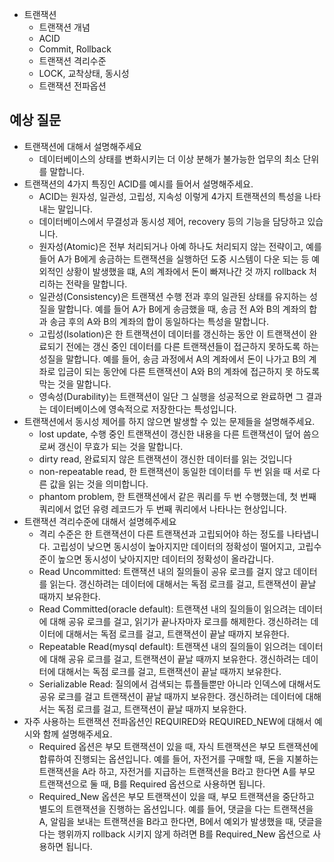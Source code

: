 - 트랜잭션
  - 트랜잭션 개념
  - ACID
  - Commit, Rollback
  - 트랜잭션 격리수준
  - LOCK, 교착상태, 동시성
  - 트랜잭션 전파옵션

## 예상 질문
- 트랜잭션에 대해서 설명해주세요
  - 데이터베이스의 상태를 변화시키는 더 이상 분해가 불가능한 업무의 최소 단위를 말합니다.
- 트랜잭션의 4가지 특징인 ACID를 예시를 들어서 설명해주세요.
  - ACID는 원자성, 일관성, 고립성, 지속성 이렇게 4가지 트랜잭션의 특성을 나타내는 말입니다. 
  - 데이터베이스에서 무결성과 동시성 제어, recovery 등의 기능을 담당하고 있습니다.
  - 원자성(Atomic)은 전부 처리되거나 아예 하나도 처리되지 않는 전략이고, 예를 들어 A가 B에게 송금하는 트랜잭션을 실행하던 도중 시스템이 다운 되는 등 예외적인 상황이 발생했을 떄, A의 계좌에서 돈이 빠져나간 것 까지 rollback 처리하는 전략을 말합니다.
  - 일관성(Consistency)은 트랜잭션 수행 전과 후의 일관된 상태를 유지하는 성질을 말합니다. 예를 들어 A가 B에게 송금했을 때, 송금 전 A와 B의 계좌의 합과 송금 후의 A와 B의 계좌의 합이 동일하다는 특성을 말합니다.
  - 고립성(Isolation)은 한 트랜잭션이 데이터를 갱신하는 동안 이 트랜잭션이 완료되기 전에는 갱신 중인 데이터를 다른 트랜잭션들이 접근하지 못하도록 하는 성질을 말합니다. 예를 들어, 송금 과정에서 A의 계좌에서 돈이 나가고 B의 계좌로 입금이 되는 동안에 다른 트랜잭션이 A와 B의 계좌에 접근하지 못 하도록 막는 것을 말합니다.
  - 영속성(Durability)는 트랜잭션이 일단 그 실행을 성공적으로 완료하면 그 결과는 데이터베이스에 영속적으로 저장한다는 특성입니다.
- 트랜잭션에서 동시성 제어를 하지 않으면 발생할 수 있는 문제들을 설명해주세요.
  - lost update, 수행 중인 트랜잭션이 갱신한 내용을 다른 트랜잭션이 덮어 씀으로써 갱신이 무효가 되는 것을 말합니다.
  - dirty read, 완료되지 않은 트랜잭션이 갱신한 데이터를 읽는 것입니다
  - non-repeatable read, 한 트랜잭션이 동일한 데이터를 두 번 읽을 때 서로 다른 값을 읽는 것을 의미합니다.
  - phantom problem, 한 트랜잭션에서 같은 쿼리를 두 번 수행했는데, 첫 번째 쿼리에서 없던 유령 레코드가 두 번째 쿼리에서 나타나는 현상입니다.
- 트랜잭션 격리수준에 대해서 설명헤주세요
  - 격리 수준은 한 트랜잭션이 다른 트랜잭션과 고립되어야 하는 정도를 나타냅니다. 고립성이 낮으면 동시성이 높아지지만 데이터의 정확성이 떨어지고, 고립수준이 높으면 동시성이 낮아지지만 데이터의 정확성이 올라갑니다.
  - Read Uncommitted: 트랜잭션 내의 질의들이 공유 로크를 걸지 않고 데이터를 읽는다. 갱신하려는 데이터에 대해서는 독점 로크를 걸고, 트랜잭션이 끝날 때까지 보유한다.
  - Read Committed(oracle default): 트랜잭션 내의 질의들이 읽으려는 데이터에 대해 공유 로크를 걸고, 읽기가 끝나자마자 로크를 해제한다. 갱신하려는 데이터에 대해서는 독점 로크를 걸고, 트랜잭션이 끝날 때까지 보유한다.
  - Repeatable Read(mysql default): 트랜잭션 내의 질의들이 읽으려는 데이터에 대해 공유 로크를 걸고, 트랜잭션이 끝날 때까지 보유한다. 갱신하려는 데이터에 대해서는 독점 로크를 걸고, 트랜잭션이 끝날 때까지 보유한다.
  - Serializable Read: 질의에서 검색되는 튜플들뿐만 아니라 인덱스에 대해서도 공유 로크를 걸고 트랜잭션이 끝날 때까지 보유한다. 갱신하려는 데이터에 대해서는 독점 로크를 걸고, 트랜잭션이 끝날 때까지 보유한다.
- 자주 사용하는 트랜잭션 전파옵션인 REQUIRED와 REQUIRED_NEW에 대해서 예시와 함께 설명해주세요.
  - Required 옵션은 부모 트랜잭션이 있을 때, 자식 트랜잭션은 부모 트랜잭션에 합류하여 진행되는 옵션입니다. 예를 들어, 자전거를 구매할 때, 돈을 지불하는 트랜잭션을 A라 하고, 자전거를 지급하는 트랜잭션을 B라고 한다면 A를 부모 트랜잭션으로 둘 때, B를 Required 옵션으로 사용하면 됩니다.
  - Required_New 옵션은 부모 트랜잭션이 있을 때, 부모 트랜잭션을 중단하고 별도의 트랜잭션을 진행하는 옵션입니다. 예를 들어, 댓글을 다는 트랜잭션을 A, 알림을 보내는 트랜잭션을 B라고 한다면, B에서 예외가 발생했을 때, 댓글을 다는 행위까지 rollback 시키지 않게 하려면 B를 Required_New 옵션으로 사용하면 됩니다.  